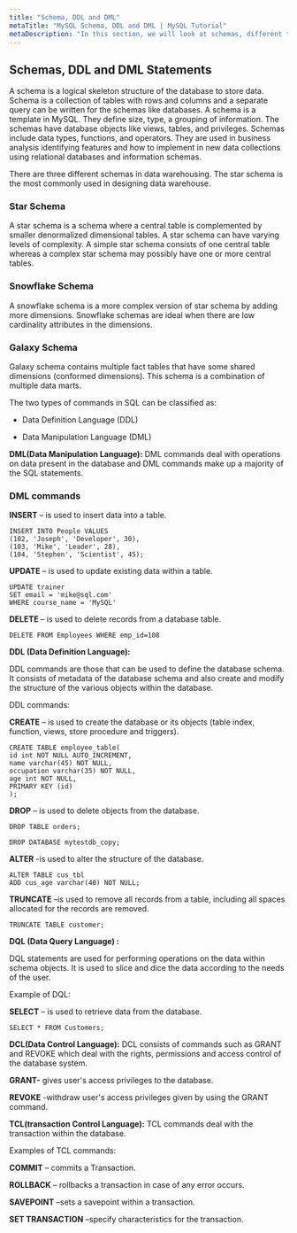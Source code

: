 ```yaml
---
title: "Schema, DDL and DML"
metaTitle: "MySQL Schema, DDL and DML | MySQL Tutorial"
metaDescription: "In this section, we will look at schemas, different types of schema, DDL and DML statements to interact with the MySQL database."
---
```


## Schemas, DDL and DML Statements

A schema is a logical skeleton structure of the database to store data. Schema is a collection of tables with rows and columns and a separate query can be written for the schemas like databases. A schema is a template in MySQL. They define size, type, a grouping of information. The schemas have database objects like views, tables, and privileges. Schemas include data types, functions, and operators. They are used in business analysis identifying features and how to implement in new data collections using relational databases and information schemas.

There are three different schemas in data warehousing. The star schema is the most commonly used in designing data warehouse.

### Star Schema

A star schema is a schema where a central table is complemented by smaller denormalized dimensional tables. A star schema can have varying levels of complexity. A simple star schema consists of one central table whereas a complex star schema may possibly have one or more central tables.

### Snowflake Schema

A snowflake schema is a more complex version of star schema by adding more dimensions. Snowflake schemas are ideal when there are low cardinality attributes in the dimensions.

### Galaxy Schema

Galaxy schema contains multiple fact tables that have some shared dimensions (conformed dimensions). This schema is a combination of multiple data marts.

The two types of commands in SQL can be classified as:

- Data Definition Language (DDL)

- Data Manipulation Language (DML)

**DML(Data Manipulation Language):** DML commands deal with operations on data present in the database and DML commands make up a majority of the SQL statements.

### DML commands

**INSERT** – is used to insert data into a table.

```mysql
INSERT INTO People VALUES
(102, 'Joseph', 'Developer', 30),
(103, 'Mike', 'Leader', 28),
(104, 'Stephen', 'Scientist', 45);
```

**UPDATE** – is used to update existing data within a table.

```mysql
UPDATE trainer
SET email = 'mike@sql.com'
WHERE course_name = 'MySQL'
```

**DELETE** – is used to delete records from a database table.

```mysql
DELETE FROM Employees WHERE emp_id=108
```

**DDL (Data Definition Language):**

DDL commands are those that can be used to define the database schema. It consists of metadata of the database schema and also create and modify the structure of the various objects within the database.

DDL commands:

**CREATE** – is used to create the database or its objects (table index, function, views, store procedure and triggers).

```mysql
CREATE TABLE employee_table(
id int NOT NULL AUTO_INCREMENT,
name varchar(45) NOT NULL,
occupation varchar(35) NOT NULL,
age int NOT NULL,
PRIMARY KEY (id)
);
```

**DROP** – is used to delete objects from the database.

```mysql
DROP TABLE orders;
```

```mysql
DROP DATABASE mytestdb_copy;
```

**ALTER** -is used to alter the structure of the database.

```mysql
ALTER TABLE cus_tbl
ADD cus_age varchar(40) NOT NULL;
```

**TRUNCATE** –is used to remove all records from a table, including all spaces allocated for the records are removed.

```mysql
TRUNCATE TABLE customer;
```

**DQL (Data Query Language) :**

DQL statements are used for performing operations on the data within schema objects. It is used to slice and dice the data according to the needs of the user.

Example of DQL:

**SELECT** – is used to retrieve data from the database.

```mysql
SELECT * FROM Customers;
```

**DCL(Data Control Language):** DCL consists of commands such as GRANT and REVOKE which deal with the rights, permissions and access control of the database system.

**GRANT-** gives user&#39;s access privileges to the database.

**REVOKE** -withdraw user&#39;s access privileges given by using the GRANT command.

**TCL(transaction Control Language):** TCL commands deal with the transaction within the database.

Examples of TCL commands:

**COMMIT** – commits a Transaction.

**ROLLBACK** – rollbacks a transaction in case of any error occurs.

**SAVEPOINT** –sets a savepoint within a transaction.

**SET TRANSACTION** –specify characteristics for the transaction.
